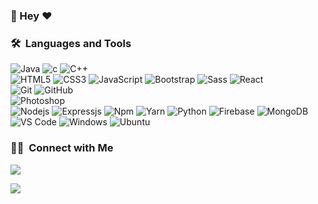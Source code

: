 ### 👋 Hey ❤️ 
### 🛠 &nbsp;Languages and Tools 
![Java](https://img.shields.io/badge/Java-ED8B00?style=for-the-badge&logo=java&logoColor=white) ![c](https://img.shields.io/badge/C-00599C?style=for-the-badge&logo=c&logoColor=white) ![C++](https://img.shields.io/badge/C%2B%2B-00599C?style=for-the-badge&logo=c%2B%2B&logoColor=white) <br/> ![HTML5](https://img.shields.io/badge/-HTML5-%23E44D27?style=for-the-badge&logo=html5&logoColor=ffffff) ![CSS3](https://img.shields.io/badge/-CSS3-%231572B6?style=for-the-badge&logo=css3) ![JavaScript](https://img.shields.io/badge/-JavaScript-%23F7DF1C?style=for-the-badge&logo=javascript&logoColor=000000&labelColor=%23F7DF1C&color=%23FFCE5A) ![Bootstrap](https://img.shields.io/badge/Bootstrap-563D7C?style=for-the-badge&logo=bootstrap&logoColor=white) ![Sass](https://img.shields.io/badge/-Sass-%23CC6699?style=for-the-badge&logo=sass&logoColor=ffffff) ![React](https://img.shields.io/badge/-React-61DAFB?style=for-the-badge&logo=react&logoColor=ffffff) <br/> ![Git](https://img.shields.io/badge/-Git-%23F05032?style=for-the-badge&logo=git&logoColor=%23ffffff) ![GitHub](https://img.shields.io/badge/-GitHub-181717?style=for-the-badge&logo=github) <br/> ![Photoshop](https://aleen42.github.io/badges/src/photoshop.svg) <br/> ![Nodejs](https://img.shields.io/badge/-Nodejs-339933?style=for-the-badge&logo=Node.js&logoColor=ffffff) ![Expressjs](https://img.shields.io/badge/Express.js-404D59?style=for-the-badge) ![Npm](https://img.shields.io/badge/-npm-CB3837?style=for-the-badge&logo=npm) ![Yarn](https://img.shields.io/badge/-yarn-61DAFB?style=for-the-badge&logo=yarn) ![Python](https://img.shields.io/badge/Python-14354C?style=for-the-badge&logo=python&logoColor=white) ![Firebase](https://img.shields.io/badge/-Firebase-FFCA28?style=for-the-badge&logo=firebase&logoColor=ffffff) ![MongoDB](https://img.shields.io/badge/MongoDB-4EA94B?style=for-the-badge&logo=mongodb&logoColor=white) ![VS Code](http://img.shields.io/badge/-VS%20Code-007ACC?style=for-the-badge&logo=visual-studio-code&logoColor=ffffff) ![Windows](https://img.shields.io/badge/Windows-0078D6?style=for-the-badge&logo=windows&logoColor=white) ![Ubuntu](https://img.shields.io/badge/Ubuntu-E95420?style=for-the-badge&logo=ubuntu&logoColor=white) <br/>
<!-- **anagh534/anagh534** is a ✨ _special_ ✨ repository because its `README.md` (this file) appears on your GitHub profile. Here are some ideas to get you started: - 🔭 I’m currently working on ... - 🌱 I’m currently learning ... - 👯 I’m looking to collaborate on ... - 🤔 I’m looking for help with ... - 💬 Ask me about ... - 📫 How to reach me: ... - 😄 Pronouns: ... - ⚡ Fun fact: ... -->
### 🤝🏻 &nbsp;Connect with Me 
<a href="https://www.instagram.com/mr._uni_que___"><img src="https://img.shields.io/badge/Instagram-E4405F?style=for-the-badge&logo=instagram&logoColor=white"></a> <p> <a href="mailto:anaghkrkkl@gmail.com"><img src="https://img.shields.io/badge/-anaghkrkkl@gmail.com-D14836?style=flat&logo=Gmail&logoColor=white"/></a>
